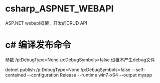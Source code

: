 # csharp_ASPNET_WEBAPI
ASP.NET webapi框架，开发的CRUD API


# c# 编译发布命令

参数 /p:DebugType=None /p:DebugSymbols=false 设置不产生debug文件

dotnet publish /p:DebugType=None /p:DebugSymbols=false --self-contained --configuration Release --runtime win7-x64 --output myapp

